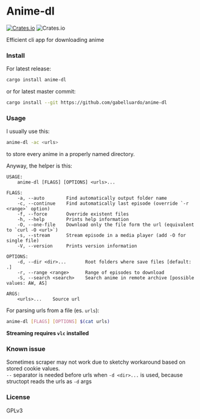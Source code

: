 # Anime-dl

[![Crates.io](https://img.shields.io/crates/v/anime-dl?color=orange)](https://crates.io/crates/anime-dl)
![Crates.io](https://img.shields.io/crates/l/anime-dl)

Efficient cli app for downloading anime

### Install

For latest release:

```sh
cargo install anime-dl
```

or for latest master commit:

```sh
cargo install --git https://github.com/gabelluardo/anime-dl
```

### Usage

I usually use this:
```sh
anime-dl -ac <urls>
```
to store every anime in a properly named directory.

Anyway, the helper is this: 

```
USAGE:
    anime-dl [FLAGS] [OPTIONS] <urls>...

FLAGS:
    -a, --auto        Find automatically output folder name
    -c, --continue    Find automatically last episode (override `-r <range>` option)
    -f, --force       Override existent files
    -h, --help        Prints help information
    -O, --one-file    Download only the file form the url (equivalent to `curl -O <url>`)
    -s, --stream      Stream episode in a media player (add -O for single file)
    -V, --version     Prints version information

OPTIONS:
    -d, --dir <dir>...       Root folders where save files [default: .]
    -r, --range <range>      Range of episodes to download
    -S, --search <search>    Search anime in remote archive [possible values: AW, AS]

ARGS:
    <urls>...    Source url
```

For parsing urls from a file (es. `urls`):

```sh
anime-dl [FLAGS] [OPTIONS] $(cat urls)
```

**Streaming requires `vlc` installed**

### Known issue

Sometimes scraper may not work due to sketchy workaround based on stored cookie values.  
`--` separator is needed before urls when `-d <dir>...` is used, because structopt reads the urls as `-d` args

### License

GPLv3
